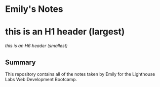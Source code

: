 # Emily's Notes
# this is an H1 header (largest)

###### this is an H6 header (smallest)

## Summary 

This repository contains all of the notes taken by Emily for the Lighthouse Labs Web Development Bootcamp.